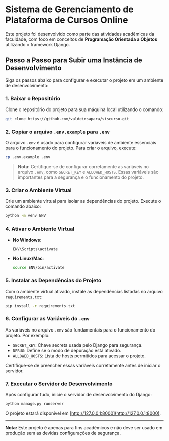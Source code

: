 # Sistema de Gerenciamento de Plataforma de Cursos Online

Este projeto foi desenvolvido como parte das atividades acadêmicas da faculdade, com foco em conceitos de **Programação Orientada a Objetos** utilizando o framework Django.

## Passo a Passo para Subir uma Instância de Desenvolvimento

Siga os passos abaixo para configurar e executar o projeto em um ambiente de desenvolvimento:

### 1. Baixar o Repositório

Clone o repositório do projeto para sua máquina local utilizando o comando:

```bash
git clone https://github.com/valdeirsapara/siscurso.git
```


### 2. Copiar o arquivo `.env.example` para `.env`

O arquivo `.env` é usado para configurar variáveis de ambiente essenciais para o funcionamento do projeto. Para criar o arquivo, execute:

```bash
cp .env.example .env
```

> **Nota:** Certifique-se de configurar corretamente as variáveis no arquivo `.env`, como `SECRET_KEY` e `ALLOWED_HOSTS`. Essas variáveis são importantes para a segurança e o funcionamento do projeto.

### 3. Criar o Ambiente Virtual

Crie um ambiente virtual para isolar as dependências do projeto. Execute o comando abaixo:

```bash
python -m venv ENV
```

### 4. Ativar o Ambiente Virtual

- **No Windows**:
  ```bash
  ENV\Scripts\activate
  ```

- **No Linux/Mac**:
  ```bash
  source ENV/bin/activate
  ```

### 5. Instalar as Dependências do Projeto

Com o ambiente virtual ativado, instale as dependências listadas no arquivo `requirements.txt`:

```bash
pip install -r requirements.txt
```

### 6. Configurar as Variáveis do `.env`

As variáveis no arquivo `.env` são fundamentais para o funcionamento do projeto. Por exemplo:

- `SECRET_KEY`: Chave secreta usada pelo Django para segurança.
- `DEBUG`: Define se o modo de depuração está ativado.
- `ALLOWED_HOSTS`: Lista de hosts permitidos para acessar o projeto.

Certifique-se de preencher essas variáveis corretamente antes de iniciar o servidor.

### 7. Executar o Servidor de Desenvolvimento

Após configurar tudo, inicie o servidor de desenvolvimento do Django:

```bash
python manage.py runserver
```

O projeto estará disponível em [http://127.0.0.1:8000](http://127.0.0.1:8000).

---

**Nota:** Este projeto é apenas para fins acadêmicos e não deve ser usado em produção sem as devidas configurações de segurança.

